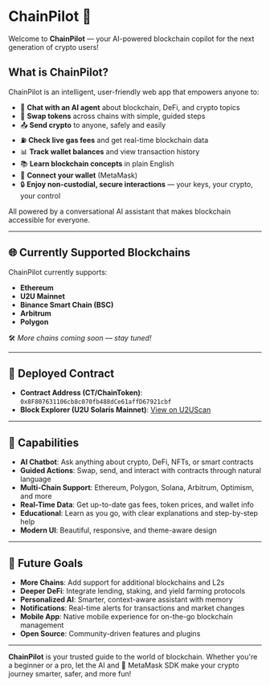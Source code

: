 # ChainPilot 🚀

Welcome to **ChainPilot** — your AI-powered blockchain copilot for the next generation of crypto users!

## What is ChainPilot?

ChainPilot is an intelligent, user-friendly web app that empowers anyone to:

- 💬 **Chat with an AI agent** about blockchain, DeFi, and crypto topics
- 🔄 **Swap tokens** across chains with simple, guided steps
- 📤 **Send crypto** to anyone, safely and easily
- ⛽ **Check live gas fees** and get real-time blockchain data
- 📊 **Track wallet balances** and view transaction history
- 📚 **Learn blockchain concepts** in plain English
- 🦊 **Connect your wallet** (MetaMask)
- 🔒 **Enjoy non-custodial, secure interactions** — your keys, your crypto, your control

All powered by a conversational AI assistant that makes blockchain accessible for everyone.

---

## 🌐 Currently Supported Blockchains

ChainPilot currently supports:

- **Ethereum**
- **U2U Mainnet**
- **Binance Smart Chain (BSC)**
- **Arbitrum**
- **Polygon**

🛠️ *More chains coming soon — stay tuned!*


---

## 📄 Deployed Contract

- **Contract Address (CT/ChainToken)**: `0x8F807631106cb8c070fb488dCe61affD67921cbf`
- **Block Explorer (U2U Solaris Mainnet)**: [View on U2UScan](https://u2uscan.xyz/address/0x8F807631106cb8c070fb488dCe61affD67921cbf)


---

## 🌟 Capabilities

- **AI Chatbot**: Ask anything about crypto, DeFi, NFTs, or smart contracts
- **Guided Actions**: Swap, send, and interact with contracts through natural language
- **Multi-Chain Support**: Ethereum, Polygon, Solana, Arbitrum, Optimism, and more
- **Real-Time Data**: Get up-to-date gas fees, token prices, and wallet info
- **Educational**: Learn as you go, with clear explanations and step-by-step help
- **Modern UI**: Beautiful, responsive, and theme-aware design

---

## 🚧 Future Goals

- **More Chains**: Add support for additional blockchains and L2s
- **Deeper DeFi**: Integrate lending, staking, and yield farming protocols
- **Personalized AI**: Smarter, context-aware assistant with memory
- **Notifications**: Real-time alerts for transactions and market changes
- **Mobile App**: Native mobile experience for on-the-go blockchain management
- **Open Source**: Community-driven features and plugins

---

**ChainPilot** is your trusted guide to the world of blockchain. Whether you're a beginner or a pro, let the AI and 🦊 MetaMask SDK make your crypto journey smarter, safer, and more fun!

